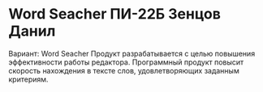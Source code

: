 # Word Seacher ПИ-22Б Зенцов Данил
Вариант: Word Seacher
Продукт разрабатывается с целью повышения эффективности работы редактора. Программный продукт повысит скорость нахождения в тексте слов, удовлетворяющих заданным критериям.

